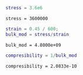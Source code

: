 ``` matlab
stress = 3.6e6
```

``` matlabTextOutput
stress = 3600000
```

``` matlab
strain = 0.45 / 600;
bulk_mod = stress/strain
```

``` matlabTextOutput
bulk_mod = 4.8000e+09
```

``` matlab
compresibility = 1/bulk_mod
```

``` matlabTextOutput
compresibility = 2.0833e-10
```
